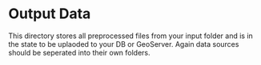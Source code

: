 # Output Data

This directory stores all preprocessed files from your input folder and is in the state to be uplaoded to your DB or GeoServer.
Again data sources should be seperated into their own folders.